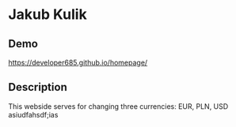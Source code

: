 # Jakub Kulik
## Demo

https://developer685.github.io/homepage/

## Description

This webside serves for changing three currencies: EUR, PLN, USD
asiudfahsdf;ias